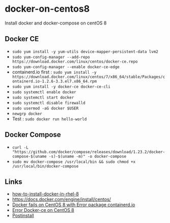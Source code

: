 # docker-on-centos8

Install docker and docker-compose on centOS 8

## Docker CE

 - `sudo yum install -y yum-utils device-mapper-persistent-data lvm2`
 - `sudo yum-config-manager --add-repo https://download.docker.com/linux/centos/docker-ce.repo`
 - `sudo yum-config-manager --enable docker-ce-edge`
 - containerd.io first : `sudo yum install -y https://download.docker.com/linux/centos/7/x86_64/stable/Packages/containerd.io-1.2.6-3.3.el7.x86_64.rpm`
 - `sudo yum install -y docker-ce docker-ce-cli`
 - `sudo systemctl enable docker`
 - `sudo systemctl start docker`
 - `sudo systemctl disable firewalld`
 - `sudo usermod -aG docker $USER`
 - `newgrp docker`
 - Test : `sudo docker run hello-world`
 
## Docker Compose

 - `curl -L "https://github.com/docker/compose/releases/download/1.23.2/docker-compose-$(uname -s)-$(uname -m)" -o docker-compose`
 - `sudo mv docker-compose /usr/local/bin && sudo chmod +x /usr/local/bin/docker-compose`
 
 
## Links

 - [how-to-install-docker-in-rhel-8](https://linuxconfig.org/how-to-install-docker-in-rhel-8)
 - https://docs.docker.com/engine/install/centos/
 - [Docker fails on CentOS 8 with Error package containerd.io](https://medium.com/@anuketjain007/installation-of-docker-fails-on-centos-8-with-error-package-containerd-io-f7a338b34a71)
 - [Error Docker-ce on CentOS 8](https://forums.docker.com/t/docker-ce-on-centos-8/81648)
 - [Postinstall](https://docs.docker.com/engine/install/linux-postinstall/)
 
 
